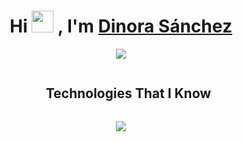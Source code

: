 <h1 align="center"><b>
  Hi <img src="https://media.giphy.com/media/hvRJCLFzcasrR4ia7z/giphy.gif" width="35"> , I'm 
  <a href="https://dinora93.github.io/dinora.github.io/">
    Dinora Sánchez</b>
  </a>
</h1>

<p align="center">
  <a href="https://github.com/DenverCoder1/readme-typing-svg"><img src="https://readme-typing-svg.herokuapp.com?font=Time+New+Roman&color=cyan&size=25&center=true&vCenter=true&width=600&height=100&lines=Front-End+and+Back-End+Developer,;Systems+Engineer"></a>
</p>
<!--  -->
<div id="user-content-toc">
  <ul align="center">
    <summary><h2 style="display: inline-block">Technologies That I Know</h2></summary>
  </ul>
</div>
<!--tech stack icons-->
<p align="center">
  <a href="https://skillicons.dev">
    <img src="https://skillicons.dev/icons?i=css,discord,docker,postgres,figma,firebase,github,html,java,js,mysql,nodejs,postman,vscode" />
  </a>
</p>

<!--
**dinora93/dinora93** is a ✨ _special_ ✨ repository because its `README.md` (this file) appears on your GitHub profile.

Here are some ideas to get you started:

- 🔭 I’m currently working on ...
- 🌱 I’m currently learning ...
- 👯 I’m looking to collaborate on ...
- 🤔 I’m looking for help with ...
- 💬 Ask me about ...
- 📫 How to reach me: ...
- 😄 Pronouns: ...
- ⚡ Fun fact: ...
-->
